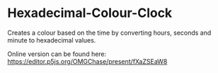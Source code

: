 # Hexadecimal-Colour-Clock
Creates a colour based on the time by converting hours, seconds and minute to hexadecimal values.

Online version can be found here:
https://editor.p5js.org/OMGChase/present/fXaZSEaW8
